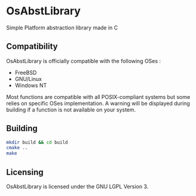 # OsAbstLibrary
Simple Platform abstraction library made in C

## Compatibility
OsAbstLibrary is officially compatible with the following OSes :

* FreeBSD
* GNU/Linux
* Windows NT

Most functions are compatible with all POSIX-compliant systems but some relies on specific OSes implementation. A warning will be displayed during building if a function is not available on your system.

## Building
```bash
mkdir build && cd build
cmake .. 
make
```

## Licensing
OsAbstLibrary is licensed under the GNU LGPL Version 3.
